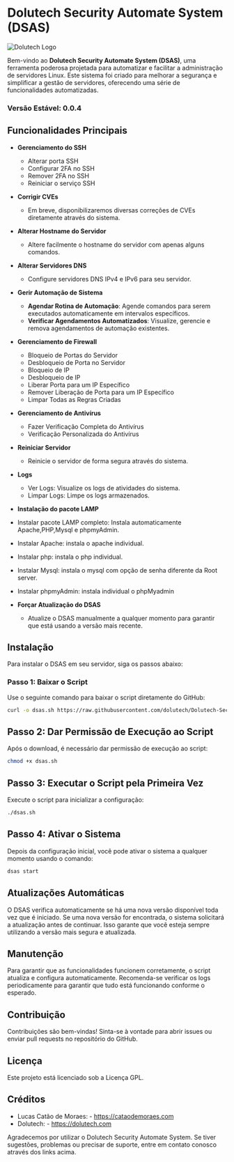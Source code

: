 # Dolutech Security Automate System (DSAS)

![Dolutech Logo](https://dolutech.com/wp-content/uploads/2023/02/dolutech-new-logo.png)

Bem-vindo ao **Dolutech Security Automate System (DSAS)**, uma ferramenta poderosa projetada para automatizar e facilitar a administração de servidores Linux. Este sistema foi criado para melhorar a segurança e simplificar a gestão de servidores, oferecendo uma série de funcionalidades automatizadas.

### **Versão Estável: 0.0.4**

## Funcionalidades Principais

- **Gerenciamento do SSH**
  - Alterar porta SSH
  - Configurar 2FA no SSH
  - Remover 2FA no SSH
  - Reiniciar o serviço SSH

- **Corrigir CVEs**
  - Em breve, disponibilizaremos diversas correções de CVEs diretamente através do sistema.

- **Alterar Hostname do Servidor**
  - Altere facilmente o hostname do servidor com apenas alguns comandos.

- **Alterar Servidores DNS**
  - Configure servidores DNS IPv4 e IPv6 para seu servidor.

- **Gerir Automação de Sistema**
  - **Agendar Rotina de Automação**: Agende comandos para serem executados automaticamente em intervalos específicos.
  - **Verificar Agendamentos Automatizados**: Visualize, gerencie e remova agendamentos de automação existentes.

- **Gerenciamento de Firewall**
  - Bloqueio de Portas do Servidor
  - Desbloqueio de Porta no Servidor
  - Bloqueio de IP
  - Desbloqueio de IP
  - Liberar Porta para um IP Específico
  - Remover Liberação de Porta para um IP Específico
  - Limpar Todas as Regras Criadas

- **Gerenciamento de Antivírus**
  - Fazer Verificação Completa do Antivírus
  - Verificação Personalizada do Antivírus

- **Reiniciar Servidor**
  - Reinicie o servidor de forma segura através do sistema.

- **Logs**
  - Ver Logs: Visualize os logs de atividades do sistema.
  - Limpar Logs: Limpe os logs armazenados.
 
 - **Instalação do pacote LAMP**
  - Instalar pacote LAMP completo: Instala automaticamente Apache,PHP,Mysql e phpmyAdmin.
  - Instalar Apache: instala o apache individual.
  - Instalar php: instala o php individual.
  - Instalar Mysql: instala o mysql com opção de senha diferente da Root server.
  - Instalar phpmyAdmin: instala individual o phpMyadmin

- **Forçar Atualização do DSAS**
  - Atualize o DSAS manualmente a qualquer momento para garantir que está usando a versão mais recente.

## Instalação

Para instalar o DSAS em seu servidor, siga os passos abaixo:

### Passo 1: Baixar o Script

Use o seguinte comando para baixar o script diretamente do GitHub:

```bash
curl -o dsas.sh https://raw.githubusercontent.com/dolutech/Dolutech-Security-Automate-System/main/dsas.sh
```
## Passo 2: Dar Permissão de Execução ao Script

Após o download, é necessário dar permissão de execução ao script:

```bash
chmod +x dsas.sh
```

## Passo 3: Executar o Script pela Primeira Vez

Execute o script para inicializar a configuração:

```bash
./dsas.sh
```

## Passo 4: Ativar o Sistema

Depois da configuração inicial, você pode ativar o sistema a qualquer momento usando o comando:

```bash
dsas start
```

## Atualizações Automáticas
O DSAS verifica automaticamente se há uma nova versão disponível toda vez que é iniciado. Se uma nova versão for encontrada, o sistema solicitará a atualização antes de continuar. Isso garante que você esteja sempre utilizando a versão mais segura e atualizada.

## Manutenção

Para garantir que as funcionalidades funcionem corretamente, o script atualiza e configura automaticamente. Recomenda-se verificar os logs periodicamente para garantir que tudo está funcionando conforme o esperado.

## Contribuição

Contribuições são bem-vindas! Sinta-se à vontade para abrir issues ou enviar pull requests no repositório do GitHub.

## Licença

Este projeto está licenciado sob a Licença GPL.

## Créditos
- Lucas Catão de Moraes: - https://cataodemoraes.com
- Dolutech: - https://dolutech.com

Agradecemos por utilizar o Dolutech Security Automate System. Se tiver sugestões, problemas ou precisar de suporte, entre em contato conosco através dos links acima.
